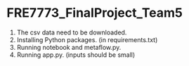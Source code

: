 # FRE7773_FinalProject_Team5
1. The csv data need to be downloaded.
2. Installing Python packages. (in requirements.txt)
3. Running notebook and metaflow.py.
4. Running app.py. (inputs should be small)
